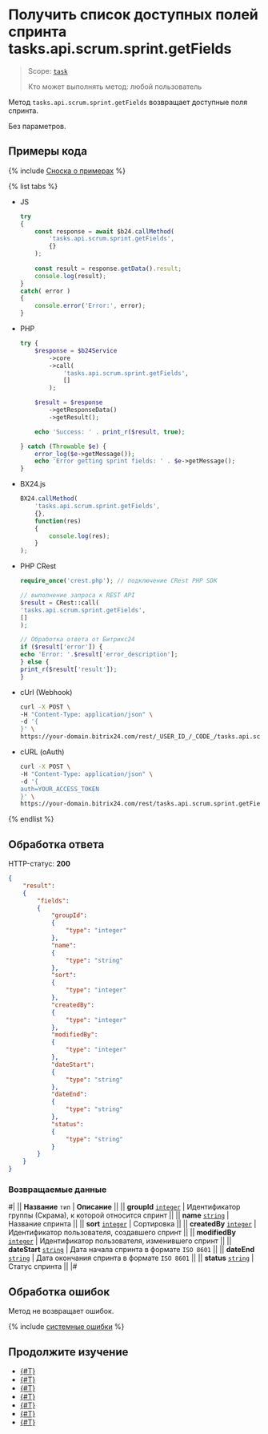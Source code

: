 # Получить список доступных полей спринта tasks.api.scrum.sprint.getFields

> Scope: [`task`](../../../scopes/permissions.md)
>
> Кто может выполнять метод: любой пользователь

Метод `tasks.api.scrum.sprint.getFields` возвращает доступные поля спринта.

Без параметров.

## Примеры кода

{% include [Сноска о примерах](../../../../_includes/examples.md) %}

{% list tabs %}

- JS


    ```js
    try
    {
    	const response = await $b24.callMethod(
    		'tasks.api.scrum.sprint.getFields',
    		{}
    	);
    	
    	const result = response.getData().result;
    	console.log(result);
    }
    catch( error )
    {
    	console.error('Error:', error);
    }
    ```

- PHP


    ```php
    try {
        $response = $b24Service
            ->core
            ->call(
                'tasks.api.scrum.sprint.getFields',
                []
            );
    
        $result = $response
            ->getResponseData()
            ->getResult();
    
        echo 'Success: ' . print_r($result, true);
    
    } catch (Throwable $e) {
        error_log($e->getMessage());
        echo 'Error getting sprint fields: ' . $e->getMessage();
    }
    ```

- BX24.js

    ```js
    BX24.callMethod(
        'tasks.api.scrum.sprint.getFields',
        {},
        function(res)
        {
            console.log(res);
        }
    );
    ```

- PHP CRest

    ```php
    require_once('crest.php'); // подключение CRest PHP SDK

    // выполнение запроса к REST API
    $result = CRest::call(
    'tasks.api.scrum.sprint.getFields',
    []
    );

    // Обработка ответа от Битрикс24
    if ($result['error']) {
    echo 'Error: '.$result['error_description'];
    } else {
    print_r($result['result']);
    }
    ```

- cUrl (Webhook)

    ```bash
    curl -X POST \
    -H "Content-Type: application/json" \
    -d '{
    }' \
    https://your-domain.bitrix24.com/rest/_USER_ID_/_CODE_/tasks.api.scrum.sprint.getFields
    ```

- cURL (oAuth)

    ```bash
    curl -X POST \
    -H "Content-Type: application/json" \
    -d '{
    auth=YOUR_ACCESS_TOKEN
    }' \
    https://your-domain.bitrix24.com/rest/tasks.api.scrum.sprint.getFields
    ```

{% endlist %}

## Обработка ответа

HTTP-статус: **200**

```json
{
    "result":
    {
        "fields":
        {
            "groupId":
            {
                "type": "integer"
            },
            "name":
            {
                "type": "string"
            },
            "sort":
            {
                "type": "integer"
            },
            "createdBy":
            {
                "type": "integer"
            },
            "modifiedBy":
            {
                "type": "integer"
            },
            "dateStart":
            {
                "type": "string"
            },
            "dateEnd":
            {
                "type": "string"
            },
            "status":
            {
                "type": "string"
            }
        }
    }
}
```

### Возвращаемые данные

#|
|| **Название**
`тип` | **Описание** ||
|| **groupId** 
[`integer`](../../../data-types.md) | Идентификатор группы (Скрама), к которой относится спринт ||
|| **name** 
[`string`](../../../data-types.md) | Название спринта ||
|| **sort** 
[`integer`](../../../data-types.md) | Сортировка ||
|| **createdBy** 
[`integer`](../../../data-types.md) | Идентификатор пользователя, создавшего спринт ||
|| **modifiedBy** 
[`integer`](../../../data-types.md) | Идентификатор пользователя, изменившего спринт ||
|| **dateStart** 
[`string`](../../../data-types.md) | Дата начала спринта в формате `ISO 8601` ||
|| **dateEnd** 
[`string`](../../../data-types.md) | Дата окончания спринта в формате `ISO 8601` ||
|| **status** 
[`string`](../../../data-types.md) | Статус спринта ||
|#

## Обработка ошибок

Метод не возвращает ошибок.

{% include [системные ошибки](../../../../_includes/system-errors.md) %}

## Продолжите изучение

- [{#T}](./tasks-api-scrum-sprint-add.md)
- [{#T}](./tasks-api-scrum-sprint-update.md)
- [{#T}](./tasks-api-scrum-sprint-start.md)
- [{#T}](./tasks-api-scrum-sprint-complete.md)
- [{#T}](./tasks-api-scrum-sprint-get.md)
- [{#T}](./tasks-api-scrum-sprint-list.md)
- [{#T}](./tasks-api-scrum-sprint-delete.md)